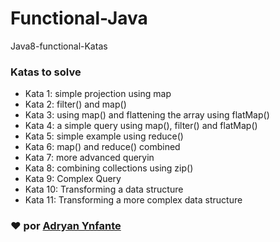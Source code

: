 # Functional-Java
Java8-functional-Katas

### Katas to solve
- Kata 1: simple projection using map
- Kata 2: filter() and map()
- Kata 3: using map() and flattening the array using flatMap()
- Kata 4: a simple query using map(), filter() and flatMap()
- Kata 5: simple example using reduce()
- Kata 6: map() and reduce() combined
- Kata 7: more advanced queryin
- Kata 8: combining collections using zip()
- Kata 9: Complex Query
- Kata 10: Transforming a data structure
- Kata 11: Transforming a more complex data structure

### ❤️ por  [Adryan Ynfante](https://github.com/HelloStan13)

